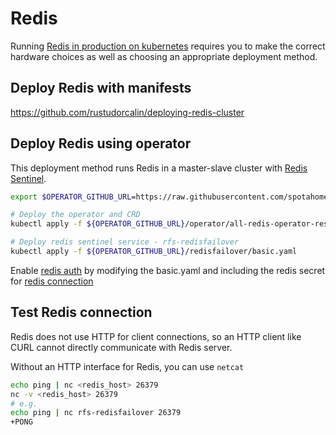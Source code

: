 # Redis

Running [Redis in production on kubernetes](https://medium.com/swlh/production-checklist-for-redis-on-kubernetes-60173d5a5325) requires you to make the correct hardware choices as well as choosing an appropriate deployment method.

## Deploy Redis with manifests

https://github.com/rustudorcalin/deploying-redis-cluster

## Deploy Redis using operator

This deployment method runs Redis in a master-slave cluster with [Redis Sentinel](https://redis.io/topics/sentinel).

```sh
export $OPERATOR_GITHUB_URL=https://raw.githubusercontent.com/spotahome/redis-operator/v1.0.0/example

# Deploy the operator and CRD
kubectl apply -f ${OPERATOR_GITHUB_URL}/operator/all-redis-operator-resources.yaml

# Deploy redis sentinel service - rfs-redisfailover 
kubectl apply -f ${OPERATOR_GITHUB_URL}/redisfailover/basic.yaml

```

Enable [redis auth](https://github.com/spotahome/redis-operator#enabling-redis-auth) by modifying the basic.yaml and including the redis secret for [redis connection](https://github.com/spotahome/redis-operator#connection-to-the-created-redis-failovers)

## Test Redis connection

Redis does not use HTTP for client connections, so an HTTP client like CURL cannot directly communicate with Redis server.

Without an HTTP interface for Redis, you can use `netcat`

```sh
echo ping | nc <redis_host> 26379
nc -v <redis_host> 26379
# e.g.
echo ping | nc rfs-redisfailover 26379
+PONG
```